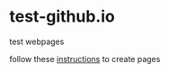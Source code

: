 # test-github.io
test webpages

follow these [instructions](https://pages.github.com/) to create pages
